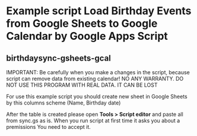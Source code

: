 # Example script Load Birthday Events from Google Sheets to Google Calendar by Google Apps Script
## birthdaysync-gsheets-gcal


IMPORTANT: Be carefully when you make a changes in the script, because script can remove data from existing calendar!
NO ANY WARRANTY. DO NOT USE THIS PROGRAM WITH REAL DATA. IT CAN BE LOST 


For use this example script you should create new sheet in Google Sheets by this columns scheme (Name, Birthday date)

After the table is created please open **Tools > Script editor** and paste all from sync.gs as is.
When you run script at first time it asks you about a premissions You need to accept it.
